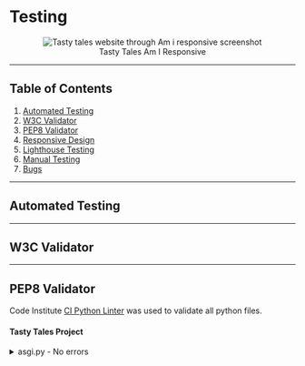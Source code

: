 # Testing

<figure align="center">
    <img src="https://res.cloudinary.com/dcjkzptkn/image/upload/v1693138779/Readme/Am-I-Responsive/am-i-responsive-tasty-tales_fp8fg5.jpg"
        alt="Tasty tales website through Am i responsive screenshot">
        <figcaption>Tasty Tales Am I Responsive</figcaption>
</figure>

---
## Table of Contents

1. [Automated Testing](#Automated-testing)
2. [W3C Validator](#w3c-validator)
3. [PEP8 Validator](#pep8-validator)
4. [Responsive Design](#responsive)
5. [Lighthouse Testing](#lighthouse-testing)
6. [Manual Testing](#manual-testing)
7. [Bugs](#bugs)


---

## Automated Testing
---
## W3C Validator
---
## PEP8 Validator
Code Institute [CI Python Linter](https://pep8ci.herokuapp.com/) was used to validate all python files.

#### Tasty Tales Project
<details>
    <summary>asgi.py - No errors</summary>
    <figure align="center">
    <img src="https://res.cloudinary.com/dcjkzptkn/image/upload/v1693166646/Testing/PEP8%20Python%20Linter/asgi.py_dnselc.png"
        alt="python linter asgi.py file">
        <figcaption>Tasty Tales asgi.py</figcaption>
</figure>

<details>
    <summary>settings.py - No errrors, except line too long</summary>
    <figure align="center">
    <img src="https://res.cloudinary.com/dcjkzptkn/image/upload/v1693166647/Testing/PEP8%20Python%20Linter/settings.py_yftury.png"
        alt="python linter settings file">
        <figcaption>Tasty Tales settings.py</figcaption>
</figure>

<details>
    <summary>urls.py - No errors</summary>
    <figure align="center">
    <img src="https://res.cloudinary.com/dcjkzptkn/image/upload/v1693166647/Testing/PEP8%20Python%20Linter/tasty-tales-urls.py_mogfbc.png"
        alt="python linter urls.py file">
        <figcaption>Tasty Tales urls.py</figcaption>
</figure>

<details>
    <summary>wsgi.py - No errors</summary>
    <figure align="center">
    <img src="https://res.cloudinary.com/dcjkzptkn/image/upload/v1693166647/Testing/PEP8%20Python%20Linter/wsgi.py_kmkf5u.png"
        alt="python linter wsgi.py file ">
        <figcaption>Tasty Tales wsgi.py</figcaption>
</figure>

#### Food Blog App
<details>
    <summary>admin.py - No errors</summary>
    <figure align="center">
    <img src="https://res.cloudinary.com/dcjkzptkn/image/upload/v1693166646/Testing/PEP8%20Python%20Linter/food-blog-admin.py_jdunft.png"
        alt="python linter admin.py file">
        <figcaption>Food Blog admin.py</figcaption>
</figure>

<details>
    <summary>apps.py - No errors</summary>
    <figure align="center">
    <img src="https://res.cloudinary.com/dcjkzptkn/image/upload/v1693166646/Testing/PEP8%20Python%20Linter/food-blog-apps.py_sjycys.png"
        alt="python linter apps.py file">
        <figcaption>Food Blog apps.py</figcaption>
</figure>

<details>
    <summary>forms.py - No errors</summary>
    <figure align="center">
    <img src="https://res.cloudinary.com/dcjkzptkn/image/upload/v1693166647/Testing/PEP8%20Python%20Linter/food-blog-forms.py_dcagnx.png"
        alt="python linter forms.py file">
        <figcaption>Food Blog forms.py</figcaption>
</figure>

<details>
    <summary>models.py - No errors</summary>
    <figure align="center">
    <img src="https://res.cloudinary.com/dcjkzptkn/image/upload/v1693166646/Testing/PEP8%20Python%20Linter/food-blog-models.py_fim9t7.png"
        alt="python linter models.py file">
        <figcaption>Food Blog models.py</figcaption>
</figure>

<details>
    <summary>urls.py - No errors</summary>
    <figure align="center">
    <img src="https://res.cloudinary.com/dcjkzptkn/image/upload/v1693166647/Testing/PEP8%20Python%20Linter/food-blog-urls.py_txddst.png"
        alt="python linter urls.py file">
        <figcaption>Food Blog urls.py</figcaption>
</figure>

<details>
    <summary>views.py - No errors</summary>
    <figure align="center">
    <img src="https://res.cloudinary.com/dcjkzptkn/image/upload/v1693166647/Testing/PEP8%20Python%20Linter/food-blog-views.py_wgieqj.png"
        alt="python linter views.py file">
        <figcaption>Food Blog views.py</figcaption>
</figure>

#### About App

<details>
    <summary>admin.py - No errors</summary>
    <figure align="center">
    <img src="https://res.cloudinary.com/dcjkzptkn/image/upload/v1693166646/Testing/PEP8%20Python%20Linter/about-admin.py_kziykd.png"
        alt="python linter admin.py file">
        <figcaption>About admin.py</figcaption>
</figure>

<details>
    <summary>apps.py - No errors</summary>
    <figure align="center">
    <img src="https://res.cloudinary.com/dcjkzptkn/image/upload/v1693166646/Testing/PEP8%20Python%20Linter/about-apps.py_u00njr.png"
        alt="python linter apps.py">
        <figcaption>About apps.py</figcaption>
</figure>

<details>
    <summary>forms.py - No errors</summary>
    <figure align="center">
    <img src="https://res.cloudinary.com/dcjkzptkn/image/upload/v1693166646/Testing/PEP8%20Python%20Linter/about-forms.py_lvwnab.png"
        alt="python linter forms.py file ">
        <figcaption>About forms.py</figcaption>
</figure>

<details>
    <summary>models.py - No errors</summary>
    <figure align="center">
    <img src="https://res.cloudinary.com/dcjkzptkn/image/upload/v1693166646/Testing/PEP8%20Python%20Linter/about-models.py_sz7bc1.png"
        alt="python linter models.py file">
        <figcaption>About models.py</figcaption>
</figure>

<details>
    <summary>urls.py - No errors</summary>
    <figure align="center">
    <img src="https://res.cloudinary.com/dcjkzptkn/image/upload/v1693166646/Testing/PEP8%20Python%20Linter/about-urls.py_ajt29r.png"
        alt="python linter urls.py file">
        <figcaption>About urls.py</figcaption>
</figure>

<details>
    <summary>views.py - No errors</summary>
    <figure align="center">
    <img src="https://res.cloudinary.com/dcjkzptkn/image/upload/v1693166646/Testing/PEP8%20Python%20Linter/about-views.py_dk4kn4.png"
        alt="python linter views.py file">
        <figcaption>About views.py</figcaption>
</figure>

---
## Responsive
<details>
<summary>Mobile view</summary>
<figure align="">
    <img src="https://res.cloudinary.com/dcjkzptkn/image/upload/v1693221546/Testing/Responsive/mobile/mobile-screen-size-home_gr0vnm.png" width="200"
        alt="Tasty tales mobile view">
    <img src="https://res.cloudinary.com/dcjkzptkn/image/upload/v1693221545/Testing/Responsive/mobile/mobile-screen-size-about_vwggpe.png" width="200"
        alt="Tasty tales mobile view">
    <img src="https://res.cloudinary.com/dcjkzptkn/image/upload/v1693221546/Testing/Responsive/mobile/mobile-screen-size-contact_l27e3p.png" width="200"
        alt="Tasty tales mobile view">
    <img src="https://res.cloudinary.com/dcjkzptkn/image/upload/v1693221547/Testing/Responsive/mobile/mobile-screen-size-signup_h4o61k.png" width="200"
        alt="Tasty tales mobile view">
    <img src="https://res.cloudinary.com/dcjkzptkn/image/upload/v1693221546/Testing/Responsive/mobile/mobile-screen-size-login_f3us1z.png" width="200"
        alt="Tasty tales mobile view">
    <img src="https://res.cloudinary.com/dcjkzptkn/image/upload/v1693221547/Testing/Responsive/mobile/mobile-screen-size-nav_rakues.png" width="200"
        alt="Tasty tales mobile view">
    <img src="https://res.cloudinary.com/dcjkzptkn/image/upload/v1693221545/Testing/Responsive/mobile/mobile-screen-size-blog-post_dwigoq.png" width="200"
        alt="Tasty tales mobile view">
    <img src="https://res.cloudinary.com/dcjkzptkn/image/upload/v1693221547/Testing/Responsive/mobile/mobile-screen-size-own-post_h1hcnm.png" width="200"
        alt="Tasty tales mobile view">
    <img src="https://res.cloudinary.com/dcjkzptkn/image/upload/v1693221547/Testing/Responsive/mobile/mobile-screen-size-update-post_t2k6xv.png" width="200"
        alt="Tasty tales mobile view">
    <img src="https://res.cloudinary.com/dcjkzptkn/image/upload/v1693221545/Testing/Responsive/mobile/mobile-screen-size-comments_a3v131.png" width="200"
        alt="Tasty tales mobile view">
    <img src="https://res.cloudinary.com/dcjkzptkn/image/upload/v1693221545/Testing/Responsive/mobile/mobile-screen-size-delete-comment_dvsamc.png" width="200"
        alt="Tasty tales mobile view">
    <img src="https://res.cloudinary.com/dcjkzptkn/image/upload/v1693221545/Testing/Responsive/mobile/mobile-screen-size-add-post_ycto5t.png" width="200"
        alt="Tasty tales mobile view">
    <img src="https://res.cloudinary.com/dcjkzptkn/image/upload/v1693221545/Testing/Responsive/mobile/mobile-screen-size-delete-post-confirm_zhvmla.png" width="200"
        alt="Tasty tales mobile view">
    <img src="https://res.cloudinary.com/dcjkzptkn/image/upload/v1693221546/Testing/Responsive/mobile/mobile-screen-size-delete-post_gh8z9w.png" width="200"
        alt="Tasty tales mobile view">
        <figcaption>Mobile view</figcaption>
</figure>

<details>
    <summary>Tablet view</summary>
    <figure align="">
        <img src="https://res.cloudinary.com/dcjkzptkn/image/upload/v1693221548/Testing/Responsive/tablet/tablet-screen-size_j4bijo.png" width="200"
            alt="Tasty tales tablet view">
        <img src="https://res.cloudinary.com/dcjkzptkn/image/upload/v1693221548/Testing/Responsive/tablet/tablet-screen-size-food_w75lx1.png" width="200"
            alt="Tasty tales tablet view">
        <img src="https://res.cloudinary.com/dcjkzptkn/image/upload/v1693221548/Testing/Responsive/tablet/tablet-screen-size-update_o6vtoe.png" width="200"
            alt="Tasty tales tablet view">
        <img src="https://res.cloudinary.com/dcjkzptkn/image/upload/v1693221548/Testing/Responsive/tablet/tablet-screen-size-own-post_hp3n3i.png" width="200"
            alt="Tasty tales tablet view">
        <img src="https://res.cloudinary.com/dcjkzptkn/image/upload/v1693221548/Testing/Responsive/tablet/tablet-screen-size-contact_zcyuuq.png" width="200"
            alt="Tasty tales tablet view">
        <img src="https://res.cloudinary.com/dcjkzptkn/image/upload/v1693221548/Testing/Responsive/tablet/tablet-screen-size-delete-post_bz63mp.png" width="200"
            alt="Tasty tales tablet view">
        <img src="https://res.cloudinary.com/dcjkzptkn/image/upload/v1693221548/Testing/Responsive/tablet/tablet-screen-size-delete-post-confirm_hpwtxh.png" width="200"
            alt="Tasty tales tablet view">
        <img src="https://res.cloudinary.com/dcjkzptkn/image/upload/v1693221547/Testing/Responsive/tablet/tablet-screen-size-about_zmiq39.png" width="200"
            alt="Tasty tales tablet view">
        <img src="https://res.cloudinary.com/dcjkzptkn/image/upload/v1693221547/Testing/Responsive/tablet/tablet-screen-size-blog-post_cl8apu.png" width="200"
            alt="Tasty tales tablet view">
        <img src="https://res.cloudinary.com/dcjkzptkn/image/upload/v1693221547/Testing/Responsive/tablet/tablet-screen-size-comments_inp7mg.png" width="200"
            alt="Tasty tales tablet view">
        <img src="https://res.cloudinary.com/dcjkzptkn/image/upload/v1693221547/Testing/Responsive/tablet/tablet-screen-size-add-post_p5g2tf.png" width="200"
            alt="Tasty tales tablet view">
        <figcaption>Tablet view</figcaption>
    </figure>
</details>

<details>
    <summary>Laptop view</summary>
    <figure align="">
        <img src="https://res.cloudinary.com/dcjkzptkn/image/upload/v1693221547/Testing/Responsive/laptop/large-screen-size_yia6yj.png" width="200"
            alt="Tasty tales laptop view">
        <img src="https://res.cloudinary.com/dcjkzptkn/image/upload/v1693221547/Testing/Responsive/laptop/large-screen-size-food_flmvcl.png" width="200"
            alt="Tasty tales laptop view">
        <img src="https://res.cloudinary.com/dcjkzptkn/image/upload/v1693221546/Testing/Responsive/laptop/large-screen-size-contact_xnxzz8.png" width="200"
            alt="Tasty tales laptop view">
        <img src="https://res.cloudinary.com/dcjkzptkn/image/upload/v1693221546/Testing/Responsive/laptop/laptop-screen-size-home_dpflfz.png" width="200"
            alt="Tasty tales laptop view">
        <img src="https://res.cloudinary.com/dcjkzptkn/image/upload/v1693221546/Testing/Responsive/laptop/laptop-screen-size-blog-post_flxgoa.png" width="200"
            alt="Tasty tales laptop view">
        <img src="https://res.cloudinary.com/dcjkzptkn/image/upload/v1693221545/Testing/Responsive/laptop/laptop-screen-size-about_tqzgqn.png" width="200"
            alt="Tasty tales laptop view">
        <img src="https://res.cloudinary.com/dcjkzptkn/image/upload/v1693221545/Testing/Responsive/laptop/large-screen-size-update-post_qojulj.png" width="200"
            alt="Tasty tales laptop view">
        <img src="https://res.cloudinary.com/dcjkzptkn/image/upload/v1693221545/Testing/Responsive/laptop/laptop-screen-size-comments_r8gufu.png" width="200"
            alt="Tasty tales laptop view">
        <img src="https://res.cloudinary.com/dcjkzptkn/image/upload/v1693221545/Testing/Responsive/laptop/large-screen-size-delete-post-confirm_g0zrfv.png" width="200"
            alt="Tasty tales laptop view">
        <img src="https://res.cloudinary.com/dcjkzptkn/image/upload/v1693221545/Testing/Responsive/laptop/large-screen-size-delete-post_cobmme.png" width="200"
            alt="Tasty tales laptop view">
        <img src="https://res.cloudinary.com/dcjkzptkn/image/upload/v1693221545/Testing/Responsive/laptop/large-screen-size-add-post_iypi6z.png" width="200"
            alt="Tasty tales laptop view">
        <figcaption>Laptop view</figcaption>
    </figure>
</details>

---
## Lighthouse Testing
---
## Manual Testing
### Navigation Bar
| Feature | Action | Expected Result | PASS/FAIL |
| ------- | ------ | --------------- | --------- |
| Website Logo | Display | Website logo is displayed when on homepage | PASS |
| Navbar | Display | When user is not logged in only links to Food, About, Contact, Sign up, Login should be displayed | PASS |
| Navbar | Display | When user is logged in only links to Food, About, Contact, User's display name with a Profile Icon and a dropdown arrow menu. | PASS |
| Profile dropdown | Click | When a user is logged in and clicks on the profile icon or dropdown arrow menu. It should display a Add Post link and Logout link | PASS |
| Profile dropdown | Click | When a user is logged in and clicks on the Add post link it should open Add post page | PASS |
| Profile dropdown | Click | When a user is logged in and clicks on the logout link is should open to logout page | PASS |
| Navbar | Click | "Food" link should open home page | PASS |
| Navbar | Click | "About" link should open About page | PASS |
| Navbar | Click | "Contact" link should open Contact page  | PASS |
| Navbar | Click | "Sign Up" should open sign up page | PASS |
| Navbar | Click | "Login" should open log in page | PASS |
| Website Logo | Click | Website logo link should open home page | PASS |

### Footer
| Feature | Action | Expected Result | PASS/FAIL |
| ------- | ------ | --------------- | --------- |
| Footer | Display | Should only be visible at the bottom of the webpage | PASS |
| Footer Navbar | Display | Should display a secondary navbar with only links to Food, About, Contact | PASS |
| Footer Social Media | Display | Should display social media links in the footer section | PASS |
| Footer Navbar | Click | "Food" link should open to home page | PASS |
| Footer Navbar | Click | "About" link should open About page | PASS |
| Footer Navbar | Click | "Contact" link should open Contact page | PASS |
| Footer Navbar | Click | Social media links should open a blank page to each their social media pages | PASS |

### Home Page
| Feature | Action | Expected Result | PASS/FAIL |
| ------- | ------ | --------------- | --------- |
| Homepage | Display | Homepage is displayed when url is passed through into the browser | PASS |
| Feature Carousel | Display | Should display a feature carousel in the hero section of the page | PASS |
| Feature Carousel | Display | Should display a slide indicators | PASS |
| List of Blog Posts | Display | Should display a list of blog posts below the hero section of the page | PASS |
| Add Post Link | Display | When a user is logged in a Add Post button should be displayed on the main home page | PASS |
| Blog Posts | Hover | When a user hovers over a blog post title or excerpt, it should change color to indicate a link | PASS |
| Feature Carousel | Click | When a user clicks on the slide indicators on the carousel, it should be responsive to slide to which ever direction a user has requested | PASS |
| Add Post Link | Click | Should open a Add Post page | PASS |
| Blog Posts | Click | When a user clicks on a blog post title or excerpt, it should open that blog post in a detail view | PASS |

### Blog Post Detail View
| Feature | Action | Expected Result | PASS/FAIL |
| ------- | ------ | --------------- | --------- |
| Blog Post | Display | Blog post is display when url is passed through into the browser | PASS |
| Blog Post | Display | Blog post should display the image and content of the blog post | PASS |
| Comment | Display | Comment section is displayed below the content | PASS |
| Comment Form | Display | When a user is not logged in the comment form should display a message to sign up to leave a comment | PASS |
| Comment Form | Display | When a user is not logged in the comment form should display link to sign up | PASS |
| Comment Form | Display | When a user is logged in a comment form is displayed with their username displayed in the form and a text area input with a submit button   | PASS |
| Comment | Input | A user logged in can input data in the text field | PASS |
| Comment | Click | A user logged in can submit data passed in the text field | PASS |
| Comment | Click | When a user logged in has not input any data in the text field, a error message should appear | PASS |

### About Page
| Feature | Action | Expected Result | PASS/FAIL |
| ------- | ------ | --------------- | --------- |
| About Page | Display | About page is dispayed when url is passed through into the browser | PASS |
| About content | Display | Should display content of About in the hero section of the page | PASS |

### Contact Page
| Feature | Action | Expected Result | PASS/FAIL |
| ------- | ------ | --------------- | --------- |
| Contact Page | Display | Contact page is dispayed when url is passed through into the browser | PASS |
| Contact information | Display | Should display contact information on the page | PASS |
| Contact Form | Display | Contact form is dispayed on the page with name, email, subject and message | PASS |
| Contact Form | Input | A user can input their data in the name, email, subject and message text area | PASS |
| Contact Form | Click | When a user has inputted all data fields, they can submit their data by clicking the send message button | PASS |
| Contact Form | Click | When a user has not input any data in the required fields, a error message should appear | PASS |

### Sign Up Page
| Feature | Action | Expected Result | PASS/FAIL |
| ------- | ------ | --------------- | --------- |
| Sign Up Page | Display | Sign Up page is dispayed when url is passed through into the browser | PASS |
| Sign Up Page | Display | Display content if a user is already signed up and a link to login page | PASS |
| Sign Up Form | Display | Should display a sign up form on the page with inout fields username, email, password, password again | PASS |
| Sign Up Form | Input | A user can input their data in the name, email, password and password again area | PASS |
| Sign Up Form | Click | When a user has inputted all data fields, they can submit their data by clicking the Sign Up button | PASS |
| Sign Up Form | Click | When a user has not input any data in the required fields, a error message should appear | PASS |

### Login Page
| Feature | Action | Expected Result | PASS/FAIL |
| ------- | ------ | --------------- | --------- |
| Login Page | Display | Login page is dispayed when url is passed through into the browser | PASS |
| Login Page | Display | Display content if a user is not a signed up, a link to sign up page | PASS |
| Login Form | Display | Should display a log in form on the page with inout fields username, password, sign in button | PASS |
| Login Form | Input | A user can input their data in the username and password area | PASS |
| Login Form | Click | When a user has inputted all data fields, they can submit their data by clicking the Sign Up button | PASS |
| Login Form | Click | When a user has not input any data in the required fields, a error message should appear | PASS |
| Login Form | Click | When a user has not input any data in the required fields, a error message should appear | PASS |

---
## Bugs